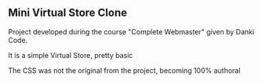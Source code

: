 ## Mini Virtual Store Clone

Project developed during the course "Complete Webmaster" given by Danki Code.

It is a simple Virtual Store, pretty basic

The CSS was not the original from the project, becoming 100% authoral
